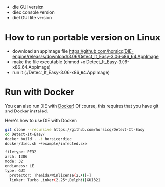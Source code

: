 * die GUI version
* diec console version
* diel GUI lite version


# How to run portable version on Linux


* download an appImage file https://github.com/horsicq/DIE-engine/releases/download/3.06/Detect_It_Easy-3.06-x86_64.AppImage
* make the file executable (chmod +x Detect_It_Easy-3.06-x86_64.AppImage)
* run it (./Detect_It_Easy-3.06-x86_64.AppImage)

# Run with Docker

You can also run DIE with [Docker](https://www.docker.com/community-edition)! Of course, this requires that you have git and Docker installed.

Here's how to use DIE with Docker:

```bash
git clone --recursive https://github.com/horsicq/Detect-It-Easy
cd Detect-It-Easy/
docker build . -t horsicq:diec
docker/diec.sh ~/example/infected.exe

filetype: PE32
arch: I386
mode: 32
endianess: LE
type: GUI
  protector: Themida/Winlicense(2.X)[-]
  linker: Turbo Linker(2.25*,Delphi)[GUI32]
```
